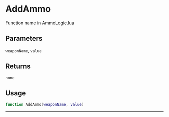 # AddAmmo
Function name in AmmoLogic.lua
## Parameters
`weaponName`, `value`
## Returns
`none`
## Usage
```lua
function AddAmmo(weaponName, value)
```
---
